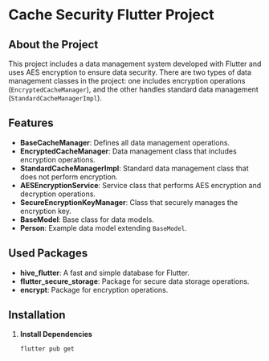 # Cache Security Flutter Project

## About the Project

This project includes a data management system developed with Flutter and uses AES encryption to ensure data security. There are two types of data management classes in the project: one includes encryption operations (`EncryptedCacheManager`), and the other handles standard data management (`StandardCacheManagerImpl`).

## Features

- **BaseCacheManager**: Defines all data management operations.
- **EncryptedCacheManager**: Data management class that includes encryption operations.
- **StandardCacheManagerImpl**: Standard data management class that does not perform encryption.
- **AESEncryptionService**: Service class that performs AES encryption and decryption operations.
- **SecureEncryptionKeyManager**: Class that securely manages the encryption key.
- **BaseModel**: Base class for data models.
- **Person**: Example data model extending `BaseModel`.

## Used Packages

- **hive_flutter**: A fast and simple database for Flutter.
- **flutter_secure_storage**: Package for secure data storage operations.
- **encrypt**: Package for encryption operations.

## Installation

1. **Install Dependencies**

   ```bash
   flutter pub get

